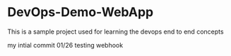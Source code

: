 # DevOps-Demo-WebApp
This is a sample project used for learning the devops end to end concepts

my intial commit 01/26
testing webhook

